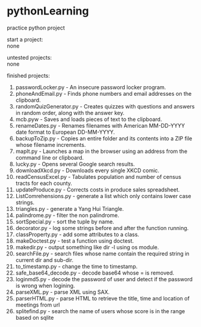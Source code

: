 # pythonLearning
practice python project

start a project: <br />
none

untested projects: <br />
none

finished projects: <br />
1. passwordLocker.py - An insecure password locker program.<br /> 
2. phoneAndEmail.py - Finds phone numbers and email addresses on the clipboard. <br />
3. randomQuizGenerator.py - Creates quizzes with questions and answers in random order, along with the answer key.<br />
4. mcb.pyw - Saves and loads pieces of text to the clipboard.<br />
5. renameDates.py - Renames filenames with American MM-DD-YYYY date format to European DD-MM-YYYY.<br />
6. backupToZip.py - Copies an entire folder and its contents into a ZIP file whose filename increments.<br />
7. mapIt.py - Launches a map in the browser using an address from the command line or clipboard.<br />
8. lucky.py - Opens several Google search results.<br />
9. downloadXkcd.py - Downloads every single XKCD comic.<br />
10. readCensusExcel.py - Tabulates population and number of census tracts for each county.<br />
11. updateProduce.py - Corrects costs in produce sales spreadsheet.<br/>
12. ListComrehensions.py - generate a list which only contains lower case strings.<br/>
13. triangles.py - generate a Yang Hui Triangle.<br/>
14. palindrome.py - filter the non palindrome. <br/>
15. sortSpecial.py - sort the tuple by name.<br/>
16. decorator.py - log some strings before and after the function running.<br/>
17. classProperty.py - add some attributes to a class.<br/>
18. makeDoctest.py - test a function using doctest.<br/>
19. makedir.py - output something like dir -l using os module.<br/>
20. searchFile.py - search files whose name contain the required string in current dir and sub-dir.<br/>
21. to_timestamp.py - change the time to timestamp.<br/>
22. safe_base64_decode.py - decode base64 whose = is removed.<br/>
23. loginmd5.py - decode the password of user and detect if the password is wrong when logining.<br/>
24. parseXML.py - parse XML using SAX.<br/>
25. parserHTML.py - parse HTML to retrieve the title, time and location of meetings from url <br/>
26. splitefind.py - search the name of users whose score is in the range based on sqlite

